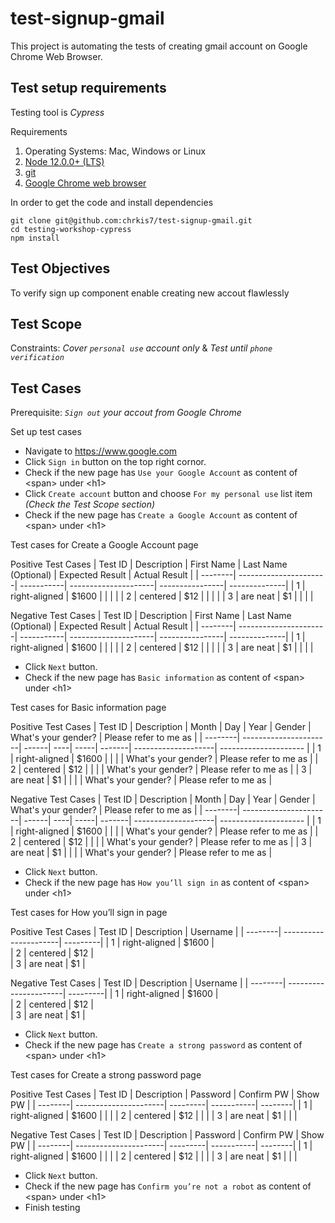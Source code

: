 # test-signup-gmail
This project is automating the tests of creating gmail account on Google Chrome Web Browser.

## Test setup requirements
Testing tool is _Cypress_

Requirements
1. Operating Systems: Mac, Windows or Linux
2. [Node 12.0.0+ (LTS)](https://docs.npmjs.com/downloading-and-installing-node-js-and-npm)
3. [git](https://git-scm.com/book/en/v2/Getting-Started-Installing-Git)
4. [Google Chrome web browser](https://support.google.com/chrome/answer/95346?hl=en&co=GENIE.Platform%3DDesktop)

In order to get the code and install dependencies
```
git clone git@github.com:chrkis7/test-signup-gmail.git
cd testing-workshop-cypress
npm install
```

## Test Objectives
To verify sign up component enable creating new accout flawlessly

## Test Scope
Constraints: _Cover `personal use` account only_ & _Test until `phone verification`_

## Test Cases
Prerequisite: _`Sign out` your accout from Google Chrome_

Set up test cases
* Navigate to https://www.google.com
* Click `Sign in` button on the top right cornor.
* Check if the new page has `Use your Google Account` as content of \<span\> under \<h1\>
* Click `Create account` button and choose `For my personal use` list item _(Check the Test Scope section)_
* Check if the new page has `Create a Google Account` as content of \<span\> under \<h1\>

Test cases for Create a Google Account page

  Positive Test Cases
  | Test ID | Description           | First Name | Last Name (Optional) | Expected Result | Actual Result |
  | --------| ----------------------| -----------| ---------------------| ----------------| --------------|
  | 1       | right-aligned         | $1600      |                      |                 |               |
  | 2       | centered              |   $12      |                      |                 |               |
  | 3       | are neat              |    $1      |                      |                 |               |

  Negative Test Cases
  | Test ID | Description           | First Name | Last Name (Optional) | Expected Result | Actual Result |
  | --------| ----------------------| -----------| ---------------------| ----------------| --------------|
  | 1       | right-aligned         | $1600      |                      |                 |               |
  | 2       | centered              |   $12      |                      |                 |               |
  | 3       | are neat              |    $1      |                      |                 |               |

* Click `Next` button.
* Check if the new page has `Basic information` as content of \<span\> under \<h1\>

Test cases for Basic information page

  Positive Test Cases
  | Test ID | Description           | Month | Day | Year | Gender | What's your gender? | Please refer to me as |
  | --------| ----------------------| ------| ----| -----| -------| --------------------| --------------------- |
  | 1       | right-aligned         | $1600 |     |      |        | What's your gender? | Please refer to me as |
  | 2       | centered              |   $12 |     |      |        | What's your gender? | Please refer to me as |
  | 3       | are neat              |    $1 |     |      |        | What's your gender? | Please refer to me as |

  Negative Test Cases
  | Test ID | Description           | Month | Day | Year | Gender | What's your gender? | Please refer to me as |
  | --------| ----------------------| ------| ----| -----| -------| --------------------| --------------------- |
  | 1       | right-aligned         | $1600 |     |      |        | What's your gender? | Please refer to me as |
  | 2       | centered              |   $12 |     |      |        | What's your gender? | Please refer to me as |
  | 3       | are neat              |    $1 |     |      |        | What's your gender? | Please refer to me as |

* Click `Next` button.
* Check if the new page has `How you’ll sign in` as content of \<span\> under \<h1\>

Test cases for How you’ll sign in page

  Positive Test Cases
  | Test ID | Description           | Username | 
  | --------| ----------------------| ---------| 
  | 1       | right-aligned         | $1600    |     
  | 2       | centered              |   $12    |  
  | 3       | are neat              |    $1    |  

  Negative Test Cases
  | Test ID | Description           | Username | 
  | --------| ----------------------| ---------| 
  | 1       | right-aligned         | $1600    |     
  | 2       | centered              |   $12    |  
  | 3       | are neat              |    $1    |

* Click `Next` button.
* Check if the new page has `Create a strong password` as content of \<span\> under \<h1\>  

Test cases for Create a strong password page

  Positive Test Cases
  | Test ID | Description           | Password | Confirm PW | Show PW |
  | --------| ----------------------| ---------| -----------| --------|
  | 1       | right-aligned         | $1600    |            |         |
  | 2       | centered              |   $12    |            |         |
  | 3       | are neat              |    $1    |            |         |

  Negative Test Cases
  | Test ID | Description           | Password | Confirm PW | Show PW |
  | --------| ----------------------| ---------| -----------| --------|
  | 1       | right-aligned         | $1600    |            |         |
  | 2       | centered              |   $12    |            |         |
  | 3       | are neat              |    $1    |            |         |

* Click `Next` button.
* Check if the new page has `Confirm you’re not a robot` as content of \<span\> under \<h1\>  
* Finish testing
